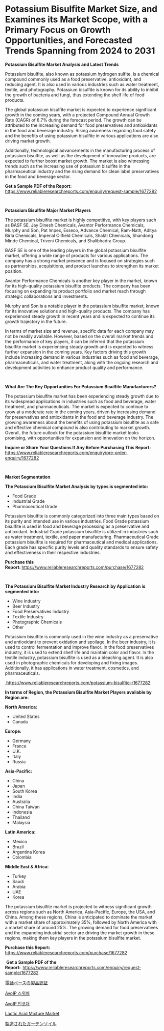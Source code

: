 <p><h1>Potassium Bisulfite Market Size, and Examines its Market Scope, with a Primary Focus on Growth Opportunities, and Forecasted Trends Spanning from 2024 to 2031</h1></p><p><strong>Potassium Bisulfite Market Analysis and Latest Trends</strong></p>
<p><p>Potassium bisulfite, also known as potassium hydrogen sulfite, is a chemical compound commonly used as a food preservative, antioxidant, and reducing agent. It is also used in various industries such as water treatment, textile, and photography. Potassium bisulfite is known for its ability to inhibit the growth of bacteria and fungi, thus extending the shelf life of food products.</p><p>The global potassium bisulfite market is expected to experience significant growth in the coming years, with a projected Compound Annual Growth Rate (CAGR) of 8.7% during the forecast period. The growth can be attributed to the increasing demand for food preservatives and antioxidants in the food and beverage industry. Rising awareness regarding food safety and the benefits of using potassium bisulfite in various applications are also driving market growth.</p><p>Additionally, technological advancements in the manufacturing process of potassium bisulfite, as well as the development of innovative products, are expected to further boost market growth. The market is also witnessing trends such as the increasing use of potassium bisulfite in the pharmaceutical industry and the rising demand for clean label preservatives in the food and beverage sector.</p></p>
<p><strong>Get a Sample PDF of the Report:&nbsp;</strong> <a href="https://www.reliableresearchreports.com/enquiry/request-sample/1677282">https://www.reliableresearchreports.com/enquiry/request-sample/1677282</a></p>
<p>&nbsp;</p>
<p><strong>Potassium Bisulfite Major Market Players</strong></p>
<p><p>The potassium bisulfite market is highly competitive, with key players such as BASF SE, Jay Dinesh Chemicals, Avantor Performance Chemicals, Murphy and Son, Pat Impex, Esseco, Advance Chemical, Ram-Nath, Aditya Birla Chemicals, Imperial Oilfield Chemicals, Shakti Chemicals, Shandong Minde Chemical, Triveni Chemicals, and Shalibhadra Group.</p><p>BASF SE is one of the leading players in the global potassium bisulfite market, offering a wide range of products for various applications. The company has a strong market presence and is focused on strategies such as partnerships, acquisitions, and product launches to strengthen its market position.</p><p>Avantor Performance Chemicals is another key player in the market, known for its high-quality potassium bisulfite products. The company has been focusing on expanding its product portfolio and market reach through strategic collaborations and investments.</p><p>Murphy and Son is a notable player in the potassium bisulfite market, known for its innovative solutions and high-quality products. The company has experienced steady growth in recent years and is expected to continue its growth trajectory in the future.</p><p>In terms of market size and revenue, specific data for each company may not be readily available. However, based on the overall market trends and the performance of key players, it can be inferred that the potassium bisulfite market is experiencing steady growth and is expected to witness further expansion in the coming years. Key factors driving this growth include increasing demand in various industries such as food and beverage, pharmaceuticals, and water treatment, along with the ongoing research and development activities to enhance product quality and performance.</p></p>
<p>&nbsp;</p>
<p><strong>What Are The Key Opportunities For Potassium Bisulfite Manufacturers?</strong></p>
<p><p>The potassium bisulfite market has been experiencing steady growth due to its widespread applications in industries such as food and beverage, water treatment, and pharmaceuticals. The market is expected to continue to grow at a moderate rate in the coming years, driven by increasing demand for preservatives and antioxidants in the food and beverage industry. The growing awareness about the benefits of using potassium bisulfite as a safe and effective chemical compound is also contributing to market growth. Overall, the future outlook for the potassium bisulfite market looks promising, with opportunities for expansion and innovation on the horizon.</p></p>
<p><strong>Inquire or Share Your Questions If Any Before Purchasing This Report:</strong> <a href="https://www.reliableresearchreports.com/enquiry/pre-order-enquiry/1677282">https://www.reliableresearchreports.com/enquiry/pre-order-enquiry/1677282</a></p>
<p>&nbsp;</p>
<p><strong>Market Segmentation</strong></p>
<p><strong>The Potassium Bisulfite Market Analysis by types is segmented into:</strong></p>
<p><ul><li>Food Grade</li><li>Industrial Grade</li><li>Pharmaceutical Grade</li></ul></p>
<p><p>Potassium bisulfite is commonly categorized into three main types based on its purity and intended use in various industries. Food Grade potassium bisulfite is used in food and beverage processing as a preservative and antioxidant. Industrial Grade potassium bisulfite is utilized in industries such as water treatment, textile, and paper manufacturing. Pharmaceutical Grade potassium bisulfite is required for pharmaceutical and medical applications. Each grade has specific purity levels and quality standards to ensure safety and effectiveness in their respective industries.</p></p>
<p><strong>Purchase this Report:&nbsp;</strong><a href="https://www.reliableresearchreports.com/purchase/1677282">https://www.reliableresearchreports.com/purchase/1677282</a></p>
<p>&nbsp;</p>
<p><strong>The Potassium Bisulfite Market Industry Research by Application is segmented into:</strong></p>
<p><ul><li>Wine Industry</li><li>Beer Industry</li><li>Food Preservatives Industry</li><li>Textile Industry</li><li>Photographic Chemicals</li><li>Other</li></ul></p>
<p><p>Potassium bisulfite is commonly used in the wine industry as a preservative and antioxidant to prevent oxidation and spoilage. In the beer industry, it is used to control fermentation and improve flavor. In the food preservatives industry, it is used to extend shelf life and maintain color and flavor. In the textile industry, potassium bisulfite is used as a bleaching agent. It is also used in photographic chemicals for developing and fixing images. Additionally, it has applications in water treatment, cosmetics, and pharmaceuticals.</p></p>
<p><a href="https://www.reliableresearchreports.com/potassium-bisulfite-r1677282">&nbsp;https://www.reliableresearchreports.com/potassium-bisulfite-r1677282</a></p>
<p><strong>In terms of Region, the Potassium Bisulfite Market Players available by Region are:</strong></p>
<p>
    <p> <strong> North America: </strong>
        <ul>
            <li>United States</li>
            <li>Canada</li>
        </ul>
        </p> 
    <p> <strong> Europe: </strong>
        <ul>
            <li>Germany</li>
            <li>France</li>
            <li>U.K.</li>
            <li>Italy</li>
            <li>Russia</li>
        </ul>
        </p> 
    <p> <strong> Asia-Pacific: </strong>
        <ul>
            <li>China</li>
            <li>Japan</li>
            <li>South Korea</li>
            <li>India</li>
            <li>Australia</li>
            <li>China Taiwan</li>
            <li>Indonesia</li>
            <li>Thailand</li>
            <li>Malaysia</li>
        </ul>
        </p> 
    <p> <strong> Latin America: </strong>
        <ul>
            <li>Mexico</li>
            <li>Brazil</li>
            <li>Argentina Korea</li>
            <li>Colombia</li>
        </ul>
        </p> 
    <p> <strong> Middle East & Africa: </strong>
        <ul>
            <li>Turkey</li>
            <li>Saudi</li>
            <li>Arabia</li>
            <li>UAE</li>
            <li>Korea</li>
        </ul>
    </p>
    </p>
<p><p>The potassium bisulfite market is projected to witness significant growth across regions such as North America, Asia-Pacific, Europe, the USA, and China. Among these regions, China is anticipated to dominate the market with a market share of approximately 35%, followed by North America with a market share of around 25%. The growing demand for food preservatives and the expanding industrial sector are driving the market growth in these regions, making them key players in the potassium bisulfite market.</p></p>
<p><strong>Purchase this Report: </strong><a href="https://www.reliableresearchreports.com/purchase/1677282">https://www.reliableresearchreports.com/purchase/1677282</a></p>
<p>&nbsp;<strong>Get a Sample PDF of the Report:&nbsp;&nbsp;</strong><a href="https://www.reliableresearchreports.com/enquiry/request-sample/1677282">https://www.reliableresearchreports.com/enquiry/request-sample/1677282</a></p>
<p><strong></strong></p>
<p><p><a href="https://github.com/FredaJerde/Market-Research-Report-List-1/blob/main/346088799388.md">電話ベースの製品認証</a></p><p><a href="https://github.com/garnett961902/Market-Research-Report-List-1/blob/main/539608790786.md">AvoIP 스위처</a></p><p><a href="https://github.com/Madalyell456456/Market-Research-Report-List-2/blob/main/271355490785.md">AvoIP 인코더</a></p><p><a href="https://github.com/mabutironaldo/Market-Research-Report-List-4/blob/main/lactic-acid-mixture-market.md">Lactic Acid Mixture Market</a></p><p><a href="https://github.com/mares423/Market-Research-Report-List-1/blob/main/311694199387.md">製造されたガーデンソイル</a></p></p>